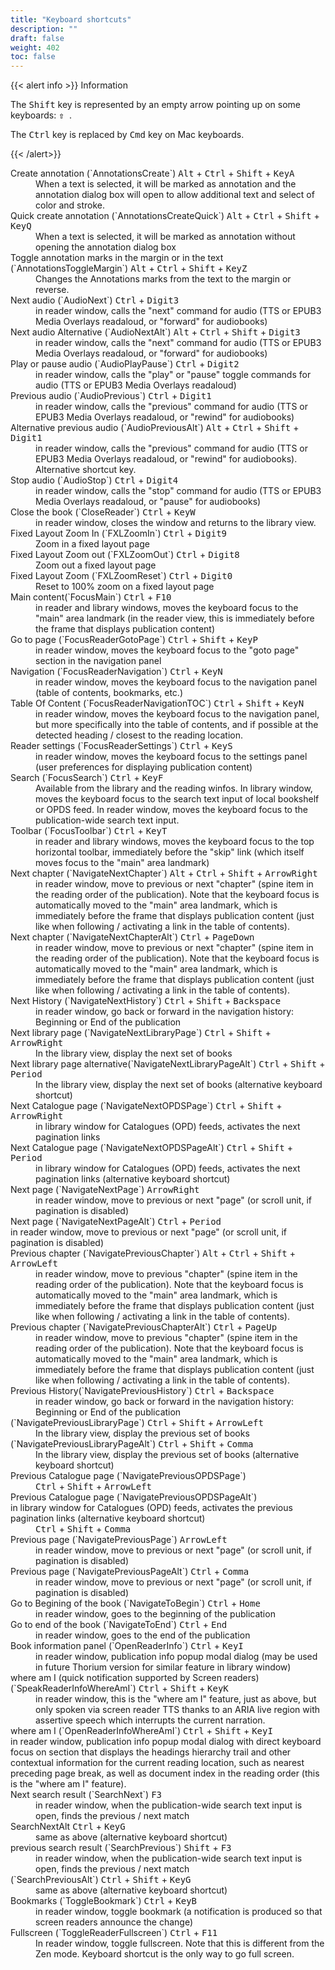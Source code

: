 ```yaml
---
title: "Keyboard shortcuts"
description: ""
draft: false
weight: 402
toc: false
---
```


{{< alert info >}}
Information

The <kbd>Shift</kbd> key is represented by an empty arrow pointing up on some keyboards: <kbd>
<b>&#x21E7;</b>
</kbd>. 

The <kbd>Ctrl</kbd> key is replaced by <kbd>Cmd</kbd> key on Mac keyboards.


{{< /alert>}}

<dl id="definitionList">
<dt>Create annotation (`AnnotationsCreate`)
<kbd>Alt</kbd> + <kbd>Ctrl</kbd> + <kbd>Shift</kbd> + <kbd>KeyA</kbd></dt>
<dd> When a text is selected, it will be marked as annotation and the annotation dialog box will open to allow additional text and select of color and stroke. 
</dd>
<dt>Quick create annotation (`AnnotationsCreateQuick`)
<kbd>Alt</kbd> + <kbd>Ctrl</kbd> + <kbd>Shift</kbd> + <kbd>KeyQ</kbd></dt>
<dd>
When a text is selected, it will be marked as annotation without opening the annotation dialog box
</dd>
<dt>Toggle annotation marks in the margin or in the text (`AnnotationsToggleMargin`)
<kbd>Alt</kbd> + <kbd>Ctrl</kbd> + <kbd>Shift</kbd> + <kbd>KeyZ</kbd></dt>
<dd>Changes the Annotations marks from the text to the margin or reverse.
</dd>
<dt>Next audio (`AudioNext`)
<kbd>Ctrl</kbd> + <kbd>Digit3</kbd></dt>
<dd> in reader window, calls the "next" command for audio (TTS or EPUB3 Media Overlays readaloud, or "forward" for audiobooks)
</dd>
<dt>Next audio Alternative (`AudioNextAlt`)
<kbd>Alt</kbd> + <kbd>Ctrl</kbd> + <kbd>Shift</kbd> + <kbd>Digit3</kbd></dt>
<dd>
in reader window, calls the "next" command for audio (TTS or EPUB3 Media Overlays readaloud, or "forward" for audiobooks)
</dd>
<dt>Play or pause audio (`AudioPlayPause`)
<kbd>Ctrl</kbd> + <kbd>Digit2</kbd></dt>
<dd> in reader window, calls the "play" or "pause" toggle commands for audio (TTS or EPUB3 Media Overlays readaloud)
</dd>
<dt>Previous audio (`AudioPrevious`)
<kbd>Ctrl</kbd> + <kbd>Digit1</kbd></dt>
<dd>in reader window, calls the "previous" command for audio (TTS or EPUB3 Media Overlays readaloud, or "rewind" for audiobooks)
</dd>
<dt>Alternative previous audio (`AudioPreviousAlt`)
<kbd>Alt</kbd> + <kbd>Ctrl</kbd> + <kbd>Shift</kbd> + <kbd>Digit1</kbd></dt>
<dd> in reader window, calls the "previous" command for audio (TTS or EPUB3 Media Overlays readaloud, or "rewind" for audiobooks). Alternative shortcut key.
</dd>
<dt>Stop audio (`AudioStop`)
<kbd>Ctrl</kbd> + <kbd>Digit4</kbd></dt>
<dd> in reader window, calls the "stop" command for audio (TTS or EPUB3 Media Overlays readaloud, or "pause" for audiobooks)
</dd>
<dt>Close the book (`CloseReader`)
<kbd>Ctrl</kbd> + <kbd>KeyW</kbd> </dt> 
<dd>in reader window, closes the window and returns to the library view.
</dd>
<dt>Fixed Layout Zoom In (`FXLZoomIn`)
<kbd>Ctrl</kbd> + <kbd>Digit9</kbd></dt>
<dd>Zoom in a fixed layout page 
</dd>
<dt>Fixed Layout Zoom out (`FXLZoomOut`)
<kbd>Ctrl</kbd> + <kbd>Digit8</kbd></dt>
<dd>Zoom out a fixed layout page 
</dd>
<dt>Fixed Layout Zoom (`FXLZoomReset`)
<kbd>Ctrl</kbd> + <kbd>Digit0</kbd></dt>
<dd>Reset to 100% zoom on a fixed layout page
</dd>
<dt>Main content(`FocusMain`)
<kbd>Ctrl</kbd> + <kbd>F10</kbd> 
</dt>
<dd>
in reader and library windows, moves the keyboard focus to the "main" area landmark (in the reader view, this is immediately before the frame that displays publication content)
</dd>
<dt>Go to page (`FocusReaderGotoPage`)
<kbd>Ctrl</kbd> + <kbd>Shift</kbd> + <kbd>KeyP</kbd></dt>
<dd> in reader window, moves the keyboard focus to the "goto page" section in the navigation panel
</dd>
<dt>Navigation (`FocusReaderNavigation`)
<kbd>Ctrl</kbd> + <kbd>KeyN</kbd></dt>
<dd>in reader window, moves the keyboard focus to the navigation panel (table of contents, bookmarks, etc.)
</dd>
<dt>Table Of Content (`FocusReaderNavigationTOC`) 
<kbd>Ctrl</kbd> + <kbd>Shift</kbd> + <kbd>KeyN</kbd></dt>
<dd>in reader window, moves the keyboard focus to the navigation panel, but more specifically into the table of contents, and if possible at the detected heading  / closest to the reading location.
</dd>
<dt>Reader settings (`FocusReaderSettings`)
<kbd>Ctrl</kbd> + <kbd>KeyS</kbd> </dt>
<dd>in reader window, moves the keyboard focus to the settings panel (user preferences for displaying publication content)
</dd>
<dt>Search (`FocusSearch`) 
<kbd>Ctrl</kbd> + <kbd>KeyF</kbd></dt>
<dd>Available from the library and the reading winfos. In library window, moves the keyboard focus to the search text input of local bookshelf or OPDS feed. In reader window, moves the keyboard focus to the publication-wide search text input.
</dd>
<dt>Toolbar (`FocusToolbar`) 
<kbd>Ctrl</kbd> + <kbd>KeyT</kbd></dt> 
<dd>in reader and library windows, moves the keyboard focus to the top horizontal toolbar, immediately before the "skip" link (which itself moves focus to the "main" area landmark)
</dd>
<dt>Next chapter (`NavigateNextChapter`)
<kbd>Alt</kbd> + <kbd>Ctrl</kbd> + <kbd>Shift</kbd> + <kbd>ArrowRight</kbd></dt>
<dd>
in reader window, move to previous or next "chapter" (spine item in the reading order of the publication). Note that the keyboard focus is automatically moved to the "main" area landmark, which is immediately before the frame that displays publication content (just like when following / activating a link in the table of contents).
</dd>
<dt>Next chapter (`NavigateNextChapterAlt`)
<kbd>Ctrl</kbd> + <kbd>PageDown</kbd></dt>
<dd>in reader window, move to previous or next "chapter" (spine item in the reading order of the publication). Note that the keyboard focus is automatically moved to the "main" area landmark, which is immediately before the frame that displays publication content (just like when following / activating a link in the table of contents).
</dd>
<dt>Next History (`NavigateNextHistory`)
<kbd>Ctrl</kbd> + <kbd>Shift</kbd> + <kbd>Backspace</kbd></dt>
<dd>in reader window, go back or forward in the navigation history: Beginning or End of the publication 
</dd>
<dt>Next library page (`NavigateNextLibraryPage`)
<kbd>Ctrl</kbd> + <kbd>Shift</kbd> + <kbd>ArrowRight</kbd></dt>
<dd>In the library view, display the next set of books
</dd>
<dt>Next library page alternative(`NavigateNextLibraryPageAlt`)
<kbd>Ctrl</kbd> + <kbd>Shift</kbd> + <kbd>Period</kbd></dt>
<dd>In the library view, display the next set of books (alternative keyboard shortcut)
</dd>
<dt>Next Catalogue page (`NavigateNextOPDSPage`)
<kbd>Ctrl</kbd> + <kbd>Shift</kbd> + <kbd>ArrowRight</kbd></dt>
<dd> in library window for Catalogues (OPD) feeds, activates the next pagination links
</dd>
<dt>Next Catalogue page (`NavigateNextOPDSPageAlt`)
<kbd>Ctrl</kbd> + <kbd>Shift</kbd> + <kbd>Period</kbd></dt>
<dd> in library window for Catalogues (OPD) feeds, activates the next pagination links (alternative keyboard shortcut)
</dd>
<dt>Next page (`NavigateNextPage`)
<kbd>ArrowRight</kbd></dt>
<dd>in reader window, move to previous or next "page" (or scroll unit, if pagination is disabled) 
</dd>
<dt>Next page (`NavigateNextPageAlt`) <kbd>Ctrl</kbd> + <kbd>Period</kbd></dt>in reader window, move to previous or next "page" (or scroll unit, if pagination is disabled)
<dd>

</dd>
<dt>Previous chapter (`NavigatePreviousChapter`)
<kbd>Alt</kbd> + <kbd>Ctrl</kbd> + <kbd>Shift</kbd> + <kbd>ArrowLeft</kbd></dt>
<dd>
in reader window, move to previous "chapter" (spine item in the reading order of the publication). Note that the keyboard focus is automatically moved to the "main" area landmark, which is immediately before the frame that displays publication content (just like when following / activating a link in the table of contents).
</dd>
<dt>Previous chapter (`NavigatePreviousChapterAlt`)
<kbd>Ctrl</kbd> + <kbd>PageUp</kbd></dt>
<dd>
in reader window, move to previous "chapter" (spine item in the reading order of the publication). Note that the keyboard focus is automatically moved to the "main" area landmark, which is immediately before the frame that displays publication content (just like when following / activating a link in the table of contents).
</dd>
<dt>Previous History(`NavigatePreviousHistory`) 
<kbd>Ctrl</kbd> + <kbd>Backspace</kbd></dt>
<dd> in reader window, go back or forward in the navigation history: Beginning or End of the publication 
</dd>
<dt>(`NavigatePreviousLibraryPage`)
<kbd>Ctrl</kbd> + <kbd>Shift</kbd> + <kbd>ArrowLeft</kbd></dt>
<dd>In the library view, display the previous set of books
</dd>
<dt>(`NavigatePreviousLibraryPageAlt`)
<kbd>Ctrl</kbd> + <kbd>Shift</kbd> + <kbd>Comma</kbd></dt>
<dd> In the library view, display the previous set of books
(alternative keyboard shortcut)
</dd>
<dt>Previous Catalogue page (`NavigatePreviousOPDSPage`)</dt>
<dd>
<kbd>Ctrl</kbd> + <kbd>Shift</kbd> + <kbd>ArrowLeft</kbd>
</dd>
<dt>Previous Catalogue page (`NavigatePreviousOPDSPageAlt`)</dt>in library window for Catalogues (OPD) feeds, activates the previous pagination links (alternative keyboard shortcut)
<dd>
<kbd>Ctrl</kbd> + <kbd>Shift</kbd> + <kbd>Comma</kbd>
</dd>
<dt> Previous page (`NavigatePreviousPage`)
<kbd>ArrowLeft</kbd></dt>
<dd> in reader window, move to previous or next "page" (or scroll unit, if pagination is disabled)
</dd>
<dt> Previous page (`NavigatePreviousPageAlt`)
<kbd>Ctrl</kbd> + <kbd>Comma</kbd></dt>
<dd> in reader window, move to previous or next "page" (or scroll unit, if pagination is disabled)
</dd>
<dt>Go to Begining of the book (`NavigateToBegin`)
<kbd>Ctrl</kbd> + <kbd>Home</kbd></dt>
<dd>in reader window, goes to the beginning of the publication
</dd>
<dt>Go to end of the book (`NavigateToEnd`)
<kbd>Ctrl</kbd> + <kbd>End</kbd></dt>
<dd>in reader window, goes to the end of the publication
</dd>
<dt>Book information panel (`OpenReaderInfo`) 
<kbd>Ctrl</kbd> + <kbd>KeyI</kbd></dt>
<dd>
in reader window, publication info popup modal dialog (may be used in future Thorium version for similar feature in library window)
</dd>
<dt>where am I (quick notification supported by Screen readers) (`SpeakReaderInfoWhereAmI`)
<kbd>Ctrl</kbd> + <kbd>Shift</kbd> + <kbd>KeyK</kbd></dt> 
<dd>in reader window, this is the "where am I" feature, just as above, but only spoken via screen reader TTS thanks to an ARIA live region with assertive speech which interrupts the current narration.
</dd>
<dt>where am I (`OpenReaderInfoWhereAmI`)
<kbd>Ctrl</kbd> + <kbd>Shift</kbd> + <kbd>KeyI</kbd></dt>
in reader window, publication info popup modal dialog with direct keyboard focus on section that displays the headings hierarchy trail and other contextual information for the current reading location, such as nearest preceding page break, as well as document index in the reading order (this is the "where am I" feature).
<dd>
</dd>
<dt>Next search result (`SearchNext`)
<kbd>F3</kbd> </dt>
<dd>in reader window, when the publication-wide search text input is open, finds the previous / next match
</dd>
<dt>SearchNextAlt
<kbd>Ctrl</kbd> + <kbd>KeyG</kbd></dt>
<dd> same as above (alternative keyboard shortcut)
</dd>
<dt>previous search result (`SearchPrevious`)
<kbd>Shift</kbd> + <kbd>F3</kbd> </dt>
<dd>in reader window, when the publication-wide search text input is open, finds the previous / next match
</dd>
<dt>(`SearchPreviousAlt`)
<kbd>Ctrl</kbd> + <kbd>Shift</kbd> + <kbd>KeyG</kbd></dt>
<dd> same as above (alternative keyboard shortcut)
</dd>

<dt>Bookmarks (`ToggleBookmark`) 
<kbd>Ctrl</kbd> + <kbd>KeyB</kbd> </dt>
<dd>in reader window, toggle bookmark (a notification is produced so that screen readers announce the change)
</dd>
<dt> Fullscreen (`ToggleReaderFullscreen`)
<kbd>Ctrl</kbd> + <kbd>F11</kbd> </dt>
<dd>In reader window, toggle fullscreen. Note that this is different from the Zen mode. Keyboard shortcut is the only way to go full screen.
</dd>
</dl>